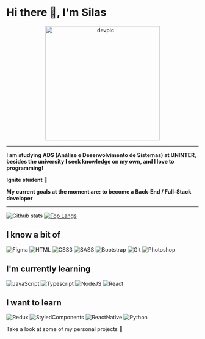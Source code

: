 # Hi there 👋, I'm Silas

<p align="center"><img src="../main/dev.png" alt="devpic" width="300" /></p>

<hr>

 **I am studying ADS (Análise e Desenvolvimento de Sistemas) at UNINTER,
 besides the university I seek knowledge on my own, and I love to programming!**
 
 **Ignite student 🚀**
 
 **My current goals at the moment are: to become a Back-End / Full-Stack developer**
 
 <hr>
 
 ![Github stats](https://github-readme-stats.vercel.app/api?username=silasbispo01&show_icons=true&show=contribs,prs&cache_seconds=8640&theme=dracula)
 [![Top Langs](https://github-readme-stats.vercel.app/api/top-langs/?username=silasbispo01&layout=compact&theme=dracula&langs_count=10)](https://github.com/silasbispo01/github-readme-stats)
 
 
 ## I know a bit of
![Figma](https://img.shields.io/badge/figma-%23F24E1E.svg?&style=for-the-badge&logo=figma&logoColor=white)
![HTML](https://img.shields.io/badge/html5-%23E34F26.svg?&style=for-the-badge&logo=html5&logoColor=white)
![CSS3](https://img.shields.io/badge/css3-%231572B6.svg?&style=for-the-badge&logo=css3&logoColor=white)
![SASS](https://img.shields.io/badge/SASS-hotpink.svg?style=for-the-badge&logo=SASS&logoColor=white)
![Bootstrap](https://img.shields.io/badge/bootstrap-%23563D7C.svg?&style=for-the-badge&logo=bootstrap&logoColor=white)
![Git](https://img.shields.io/badge/git-%23F05033.svg?&style=for-the-badge&logo=git&logoColor=white)
![Photoshop](https://img.shields.io/badge/adobephotoshop-%2331A8FF.svg?&style=for-the-badge&logo=adobephotoshop&logoColor=white)

## I'm currently learning

![JavaScript](https://img.shields.io/badge/javascript-%23323330.svg?&style=for-the-badge&logo=javascript&logoColor=%23F7DF1E)
![Typescript](https://img.shields.io/badge/typescript-%23007ACC.svg?&style=for-the-badge&logo=typescript&logoColor=white)
![NodeJS](https://img.shields.io/badge/node.js-%2343853D.svg?style=for-the-badge&logo=node-dot-js&logoColor=white)
![React](https://img.shields.io/badge/react-%2320232a.svg?style=for-the-badge&logo=react&logoColor=%2361DAFB)

## I want to learn

![Redux](https://img.shields.io/badge/redux-%23593d88.svg?style=for-the-badge&logo=redux&logoColor=white)
![StyledComponents](https://img.shields.io/badge/styled--components-DB7093?style=for-the-badge&logo=styled-components&logoColor=white)
![ReactNative](https://img.shields.io/badge/react_native-%2320232a.svg?style=for-the-badge&logo=react&logoColor=%2361DAFB)
![Python](https://img.shields.io/badge/python-%2314354C.svg?&style=for-the-badge&logo=python&logoColor=white)


Take a look at some of my personal projects  👾 
  

